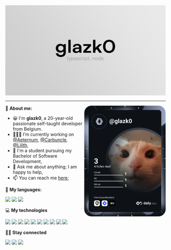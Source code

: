 <div align="center">
  <a href="https://glazk0.dev">
    <img src="./assets/banner.webp" />
  </a>
</div>

---

<a href="https://app.daily.dev/get?r=glazk0" target="_blank"><img src="https://github.com/glazk0/glazk0/blob/devcard/devcard.svg" width="256" align="right" alt="glazk0's dev card"/></a>

📱 **About me:**

- 😀 I'm **glazk0**, a 20-year-old passionate self-taught developer from Belgium.
- 👨🏽‍💻 I’m currently working on [@Aeternum](https://github.com/AeternumDiscord), [@Carbuncle](https://github.com/carbuncle-ffxiv), [@Lilith](https://github.com/lilith-discord-bot),
- 🌱 I'm a student pursuing my Bachelor of Software Development,
- 💬 Ask me about anything; I am happy to help,
- 📫 You can reach me [here](https://discord.com/users/247344130798256130);

🚀 **My languages:**

<div align="left">
<img height="20" src="https://shields.io/badge/TypeScript-3178C6?logo=TypeScript&logoColor=FFF&style=flat-square">
<img height="20" src="https://img.shields.io/badge/javascript-%23323330.svg?style=for-the-badge&logo=javascript&logoColor=%23F7DF1E">
<img height="20" src="https://img.shields.io/badge/Rust-%23000000.svg?style=for-the-badge&logo=rust&logoColor=white">
</div>

💻 **My technologies**

<div align="left">
<img height="20" src="https://img.shields.io/badge/Node.js-43853D?style=for-the-badge&logo=node.js&logoColor=white">
<img height="20" src="https://img.shields.io/badge/Express.js-404D59?style=for-the-badge">
<img height="20" src="https://img.shields.io/badge/React-20232A?style=for-the-badge&logo=react&logoColor=61DAFB">
<img height="20" src="https://img.shields.io/badge/Svelte-%23FF3E00.svg?style=for-the-badge&logo=svelte&logoColor=white">
<img height="20" src="https://img.shields.io/badge/SvelteKit-%23333333.svg?style=for-the-badge&logo=svelte&logoColor=%23FF3E00">
<img height="20" src="https://img.shields.io/badge/Next-black?style=for-the-badge&logo=next.js&logoColor=white">  
<img height="20" src="https://img.shields.io/badge/Tailwind_CSS-38B2AC?style=for-the-badge&logo=tailwind-css&logoColor=white">
<img height="20" src="https://img.shields.io/badge/Prisma-3982CE?style=for-the-badge&logo=Prisma&logoColor=white">
<img height="20" src="https://img.shields.io/badge/MongoDB-4EA94B?style=for-the-badge&logo=mongodb&logoColor=white">
<img height="20" src="https://img.shields.io/badge/postgres-%23316192.svg?style=for-the-badge&logo=postgresql&logoColor=white">
</div>

🤜🤛 **Stay connected**

[<img height="20" src="https://img.shields.io/badge/Discord-7289DA?style=for-the-badge&logo=discord&logoColor=white">](https://discord.com/users/247344130798256130)
[<img height="20" src="https://img.shields.io/badge/Twitter-1DA1F2?style=for-the-badge&logo=twitter&logoColor=white">](https://twitter.com/glazk0)
[<img height="20" src="https://img.shields.io/badge/LinkedIn-0077B5?style=for-the-badge&logo=linkedin&logoColor=white">](https://www.linkedin.com/in/th%C3%A9o-go%C3%ABns-016856237/)
